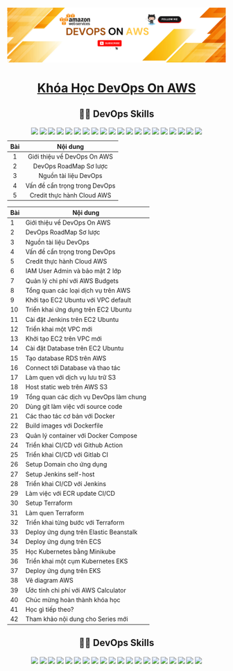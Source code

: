 ![Alt text](./Banner.png)

<center>

# [Khóa Học DevOps On AWS]() 
<!-- </div> -->
<p align="center">
 <h2 align="center"> 🧑‍💻 DevOps Skills </h2>
</p>

<p align="center"> 
 <img height="25px" src="https://img.shields.io/badge/AWS-%23FF9900.svg?style=flat&logo=amazon-aws&logoColor=white" align="center" />  
 <img height="25px" src="https://img.shields.io/badge/Amazon%20EC2-%23FF9900.svg?style=flat&logo=amazon-aws&logoColor=white" align="center" />  
 <img height="25px" src="https://img.shields.io/badge/Ubuntu-E95420?style=flat&logo=ubuntu&logoColor=white" align="center" />  
 <img height="25px" src="https://img.shields.io/badge/Amazon%20ECS-%23232F3E.svg?style=flat&logo=amazon-aws&logoColor=white" align="center" />  
 <img height="25px" src="https://img.shields.io/badge/Amazon%20EKS-%23232F3E.svg?style=flat&logo=amazon-aws&logoColor=white" align="center" />  
 <img height="25px" src="https://img.shields.io/badge/Amazon%20ECR-%23232F3E.svg?style=flat&logo=amazon-aws&logoColor=white" align="center" />  
 <img height="25px" src="https://img.shields.io/badge/Amazon%20Elastic%20Beanstalk-FF9900?style=flat&logo=amazon-aws&logoColor=white" align="center" />  
 <img height="25px" src="https://img.shields.io/badge/Nginx-%23009639.svg?style=flat&logo=nginx&logoColor=white" align="center" />  
 <img height="25px" src="https://img.shields.io/badge/Cloudflare-F38020?style=flat&logo=Cloudflare&logoColor=white" align="center" />  
 <img height="25px" src="https://img.shields.io/badge/Jenkins-%232C5263.svg?style=flat&logo=jenkins&logoColor=white" align="center" />  
 <img height="25px" src="https://img.shields.io/badge/GitLab-FC6D26?style=flat&logo=gitlab&logoColor=white" align="center" />  
 <img height="25px" src="https://img.shields.io/badge/GitHub-181717?style=flat&logo=github&logoColor=white" align="center" />  
 <img height="25px" src="https://img.shields.io/badge/GitHub%20Actions-2088FF?style=flat&logo=github-actions&logoColor=white" align="center" />  
 <img height="25px" src="https://img.shields.io/badge/GitLab%20CI/CD-FC6D26?style=flat&logo=gitlab&logoColor=white" align="center" />  
 <img height="25px" src="https://img.shields.io/badge/Draw.io-FF9900?style=flat&logo=diagrams.net&logoColor=white" align="center" />  
 <img height="25px" src="https://img.shields.io/badge/AWS%20Calculator-FF9900?style=flat&logo=amazon-aws&logoColor=white" align="center" />  
 <img height="25px" src="https://img.shields.io/badge/Terraform-623CE4?style=flat&logo=terraform&logoColor=white" align="center" />  
 <img height="25px" src="https://img.shields.io/badge/Docker-%230db7ed.svg?style=flat&logo=docker&logoColor=white" align="center" />  
 <img height="25px" src="https://img.shields.io/badge/Kubernetes-%23326ce5.svg?style=flat&logo=kubernetes&logoColor=white" align="center" />  
 <img height="25px" src="https://img.shields.io/badge/Minikube-3C3C3C?style=flat&logo=kubernetes&logoColor=white" align="center" />  
</p>

| Bài | Nội dung |
|:--:|:------------------------------:|
| 1  | Giới thiệu về DevOps On AWS    |
| 2  | DevOps RoadMap Sơ lược         |
| 3  | Nguồn tài liệu DevOps          |
| 4  | Vấn đề cẩn trọng trong DevOps  |
| 5  | Credit thực hành Cloud AWS     |

| Bài | Nội dung |
|----|--------------------------------|
| 1  | Giới thiệu về DevOps On AWS    |
| 2  | DevOps RoadMap Sơ lược         |
| 3  | Nguồn tài liệu DevOps          |
| 4  | Vấn đề cẩn trọng trong DevOps  |
| 5  | Credit thực hành Cloud AWS     |
| 6  | IAM User Admin và bảo mật 2 lớp             |
| 7  | Quản lý chi phí với AWS Budgets             |
| 8  | Tổng quan các loại dịch vụ trên AWS         |
| 9  | Khởi tạo EC2 Ubuntu với VPC default        |
| 10 | Triển khai ứng dụng trên EC2 Ubuntu        |
| 11 | Cài đặt Jenkins trên EC2 Ubuntu            |
| 12 | Triển khai một VPC mới                     |
| 13 | Khởi tạo EC2 trên VPC mới                  |
| 14 | Cài đặt Database trên EC2 Ubuntu           |
| 15 | Tạo database RDS trên AWS                  |
| 16 | Connect tới Database và thao tác           |
| 17 | Làm quen với dịch vụ lưu trữ S3            |
| 18 | Host static web trên AWS S3                |
| 19 | Tổng quan các dịch vụ DevOps làm chung        |
| 20 | Dùng git làm việc với source code             |
| 21 | Các thao tác cơ bản với Docker               |
| 22 | Build images với Dockerfile                  |
| 23 | Quản lý container với Docker Compose        |
| 24 | Triển khai CI/CD với Github Action           |
| 25 | Triển khai CI/CD với Gitlab CI               |
| 26 | Setup Domain cho ứng dụng                    |
| 27 | Setup Jenkins self-host                      |
| 28 | Triển khai CI/CD với Jenkins                 |
| 29 | Làm việc với ECR update CI/CD                |
| 30 | Setup Terraform                              |
| 31 | Làm quen Terraform                           |
| 32 | Triển khai từng bước với Terraform          |
| 33 | Deploy ứng dụng trên Elastic Beanstalk       |
| 34 | Deploy ứng dụng trên ECS                     |
| 35 | Học Kubernetes bằng Minikube                |
| 36 | Triển khai một cụm Kubernetes EKS           |
| 37 | Deploy ứng dụng trên EKS                     |
| 38 | Vẽ diagram AWS                      |
| 39 | Ước tính chi phí với AWS Calculator |
| 40 | Chúc mừng hoàn thành khóa học         |
| 41 | Học gì tiếp theo?                     |
| 42 | Tham khảo nội dung cho Series mới     |


</center>

<!-- </div> -->
<p align="center">
 <h2 align="center"> 🧑‍💻 DevOps Skills </h2>
</p>

<p align="center"> 
 <img height="25px" src="https://img.shields.io/badge/AWS-%23FF9900.svg?style=flat&logo=amazon-aws&logoColor=white" align="center" />  
 <img height="25px" src="https://img.shields.io/badge/Amazon%20EC2-%23FF9900.svg?style=flat&logo=amazon-aws&logoColor=white" align="center" />  
 <img height="25px" src="https://img.shields.io/badge/Ubuntu-E95420?style=flat&logo=ubuntu&logoColor=white" align="center" />  
 <img height="25px" src="https://img.shields.io/badge/Amazon%20ECS-%23232F3E.svg?style=flat&logo=amazon-aws&logoColor=white" align="center" />  
 <img height="25px" src="https://img.shields.io/badge/Amazon%20EKS-%23232F3E.svg?style=flat&logo=amazon-aws&logoColor=white" align="center" />  
 <img height="25px" src="https://img.shields.io/badge/Amazon%20ECR-%23232F3E.svg?style=flat&logo=amazon-aws&logoColor=white" align="center" />  
 <img height="25px" src="https://img.shields.io/badge/Amazon%20Elastic%20Beanstalk-FF9900?style=flat&logo=amazon-aws&logoColor=white" align="center" />  
 <img height="25px" src="https://img.shields.io/badge/Nginx-%23009639.svg?style=flat&logo=nginx&logoColor=white" align="center" />  
 <img height="25px" src="https://img.shields.io/badge/Cloudflare-F38020?style=flat&logo=Cloudflare&logoColor=white" align="center" />  
 <img height="25px" src="https://img.shields.io/badge/Jenkins-%232C5263.svg?style=flat&logo=jenkins&logoColor=white" align="center" />  
 <img height="25px" src="https://img.shields.io/badge/GitLab-FC6D26?style=flat&logo=gitlab&logoColor=white" align="center" />  
 <img height="25px" src="https://img.shields.io/badge/GitHub-181717?style=flat&logo=github&logoColor=white" align="center" />  
 <img height="25px" src="https://img.shields.io/badge/GitHub%20Actions-2088FF?style=flat&logo=github-actions&logoColor=white" align="center" />  
 <img height="25px" src="https://img.shields.io/badge/GitLab%20CI/CD-FC6D26?style=flat&logo=gitlab&logoColor=white" align="center" />  
 <img height="25px" src="https://img.shields.io/badge/Draw.io-FF9900?style=flat&logo=diagrams.net&logoColor=white" align="center" />  
 <img height="25px" src="https://img.shields.io/badge/AWS%20Calculator-FF9900?style=flat&logo=amazon-aws&logoColor=white" align="center" />  
 <img height="25px" src="https://img.shields.io/badge/Terraform-623CE4?style=flat&logo=terraform&logoColor=white" align="center" />  
 <img height="25px" src="https://img.shields.io/badge/Docker-%230db7ed.svg?style=flat&logo=docker&logoColor=white" align="center" />  
 <img height="25px" src="https://img.shields.io/badge/Kubernetes-%23326ce5.svg?style=flat&logo=kubernetes&logoColor=white" align="center" />  
 <img height="25px" src="https://img.shields.io/badge/Minikube-3C3C3C?style=flat&logo=kubernetes&logoColor=white" align="center" />  
</p>
